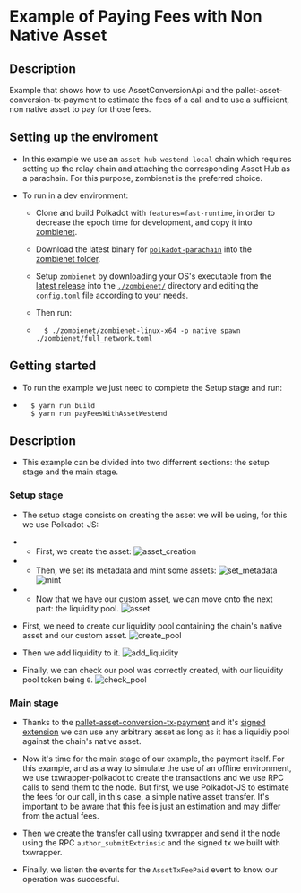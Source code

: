 # Example of Paying Fees with Non Native Asset

## Description
Example that shows how to use AssetConversionApi and the pallet-asset-conversion-tx-payment to estimate the fees of a call and to use a sufficient, non native asset to pay for those fees.

## Setting up the enviroment

* In this example we use an `asset-hub-westend-local` chain which requires setting up the relay chain and attaching the corresponding Asset Hub as a parachain. For this purpose, 
zombienet is the preferred choice.

* To run in a dev environment:
	* Clone and build Polkadot with `features=fast-runtime`, in order to decrease the epoch time for development, and copy it into [zombienet](/zombienet/).
	* Download the latest binary for [`polkadot-parachain`](https://github.com/paritytech/cumulus/releases/) into the [zombienet folder](/zombienet/).
	* Setup `zombienet` by downloading your OS's executable from the [latest release](https://github.com/paritytech/zombienet/releases) into the [`./zombienet/`](/zombienet/) directory and editing the [`config.toml`](/zombienet/config.toml) file according to your needs.
    * Then run: 

	* ``` 
		$ ./zombienet/zombienet-linux-x64 -p native spawn ./zombienet/full_network.toml  
		```

## Getting started

* To run the example we just need to complete the Setup stage and run:
* ``` 
	$ yarn run build
	$ yarn run payFeesWithAssetWestend
  ```
## Description

* This example can be divided into two differrent sections: the setup stage and the main stage.

### Setup stage
* The setup stage consists on creating the asset we will be using, for this we use Polkadot-JS:

* * First, we create the asset:
![asset_creation](./docs/asset_creation.png)

* * Then, we set its metadata and mint some assets:
![set_metadata](./docs/set_metadata.png)
![mint](./docs/mint.png)

* * Now that we have our custom asset, we can move onto the next part: the liquidity pool.
![asset](./docs/minted_asset.png)

* First, we need to create our liquidity pool containing the chain's native asset and our custom asset.
![create_pool](./docs/pool_creation.png)

* Then we add liquidity to it.
![add_liquidity](./docs/liquidity_addded.png)

* Finally, we can check our pool was correctly created, with our liquidity pool token being `0`.
![check_pool](./docs/check_pool.png)

### Main stage

* Thanks to the [pallet-asset-conversion-tx-payment](https://github.com/paritytech/substrate/tree/master/frame/transaction-payment/asset-conversion-tx-payment) and it's [signed extension](https://github.com/paritytech/cumulus/blob/32169649b4a651437702859d89bc0f6096fb1a8b/parachains/runtimes/assets/asset-hub-westend/src/lib.rs#L827) we can use any arbitrary asset as long as it has a liquidiy pool against the chain's native asset.

* Now it's time for the main stage of our example, the payment itself. For this example, and as a way to simulate the use of an offline environment, we use txwrapper-polkadot to create the transactions and we use RPC calls to send them to the node. But first, we use Polkadot-JS to estimate the fees for our call, in this case, a simple native asset transfer. It's important to be aware that this fee is just an  estimation and may differ from the actual fees.

* Then we create the transfer call using txwrapper and send it the node using the RPC `author_submitExtrinsic` and the signed tx we built with txwrapper.

* Finally, we listen the events for the `AssetTxFeePaid` event to know our operation was successful.


